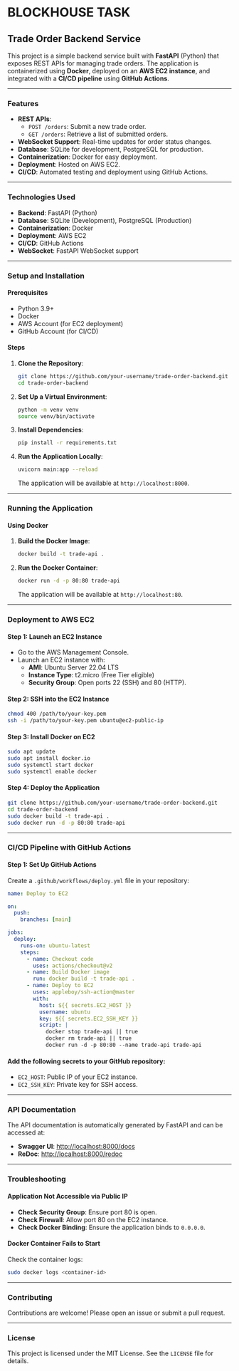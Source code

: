 # BLOCKHOUSE TASK

## Trade Order Backend Service

This project is a simple backend service built with **FastAPI** (Python) that exposes REST APIs for managing trade orders.  The application is containerized using **Docker**, deployed on an **AWS EC2 instance**, and integrated with a **CI/CD pipeline** using **GitHub Actions**.

---

### Features
- **REST APIs**:
  - `POST /orders`: Submit a new trade order.
  - `GET /orders`: Retrieve a list of submitted orders.
- **WebSocket Support**: Real-time updates for order status changes.
- **Database**: SQLite for development, PostgreSQL for production.
- **Containerization**: Docker for easy deployment.
- **Deployment**: Hosted on AWS EC2.
- **CI/CD**: Automated testing and deployment using GitHub Actions.

---

### Technologies Used
- **Backend**: FastAPI (Python)
- **Database**: SQLite (Development), PostgreSQL (Production)
- **Containerization**: Docker
- **Deployment**: AWS EC2
- **CI/CD**: GitHub Actions
- **WebSocket**: FastAPI WebSocket support

---

### Setup and Installation

#### Prerequisites
- Python 3.9+
- Docker
- AWS Account (for EC2 deployment)
- GitHub Account (for CI/CD)

#### Steps
1. **Clone the Repository**:
   ```bash
   git clone https://github.com/your-username/trade-order-backend.git
   cd trade-order-backend
   ```

2. **Set Up a Virtual Environment**:
   ```bash
   python -m venv venv
   source venv/bin/activate
   ```

3. **Install Dependencies**:
   ```bash
   pip install -r requirements.txt
   ```

4. **Run the Application Locally**:
   ```bash
   uvicorn main:app --reload
   ```
   The application will be available at `http://localhost:8000`.

---

### Running the Application
#### Using Docker
1. **Build the Docker Image**:
   ```bash
   docker build -t trade-api .
   ```

2. **Run the Docker Container**:
   ```bash
   docker run -d -p 80:80 trade-api
   ```
   The application will be available at `http://localhost:80`.

---

### Deployment to AWS EC2

#### Step 1: Launch an EC2 Instance
- Go to the AWS Management Console.
- Launch an EC2 instance with:
  - **AMI**: Ubuntu Server 22.04 LTS
  - **Instance Type**: t2.micro (Free Tier eligible)
  - **Security Group**: Open ports 22 (SSH) and 80 (HTTP).

#### Step 2: SSH into the EC2 Instance
```bash
chmod 400 /path/to/your-key.pem
ssh -i /path/to/your-key.pem ubuntu@ec2-public-ip
```

#### Step 3: Install Docker on EC2
```bash
sudo apt update
sudo apt install docker.io
sudo systemctl start docker
sudo systemctl enable docker
```

#### Step 4: Deploy the Application
```bash
git clone https://github.com/your-username/trade-order-backend.git
cd trade-order-backend
sudo docker build -t trade-api .
sudo docker run -d -p 80:80 trade-api
```

---

### CI/CD Pipeline with GitHub Actions

#### Step 1: Set Up GitHub Actions
Create a `.github/workflows/deploy.yml` file in your repository:

```yaml
name: Deploy to EC2

on:
  push:
    branches: [main]

jobs:
  deploy:
    runs-on: ubuntu-latest
    steps:
      - name: Checkout code
        uses: actions/checkout@v2
      - name: Build Docker image
        run: docker build -t trade-api .
      - name: Deploy to EC2
        uses: appleboy/ssh-action@master
        with:
          host: ${{ secrets.EC2_HOST }}
          username: ubuntu
          key: ${{ secrets.EC2_SSH_KEY }}
          script: |
            docker stop trade-api || true
            docker rm trade-api || true
            docker run -d -p 80:80 --name trade-api trade-api
```

#### Add the following secrets to your GitHub repository:
- `EC2_HOST`: Public IP of your EC2 instance.
- `EC2_SSH_KEY`: Private key for SSH access.

---

### API Documentation
The API documentation is automatically generated by FastAPI and can be accessed at:
- **Swagger UI**: [http://localhost:8000/docs](http://localhost:8000/docs)
- **ReDoc**: [http://localhost:8000/redoc](http://localhost:8000/redoc)

---



### Troubleshooting
#### Application Not Accessible via Public IP
- **Check Security Group**: Ensure port 80 is open.
- **Check Firewall**: Allow port 80 on the EC2 instance.
- **Check Docker Binding**: Ensure the application binds to `0.0.0.0`.

#### Docker Container Fails to Start
Check the container logs:
```bash
sudo docker logs <container-id>
```

---

### Contributing
Contributions are welcome! Please open an issue or submit a pull request.

---

### License
This project is licensed under the MIT License. See the `LICENSE` file for details.
